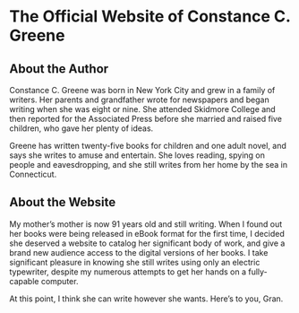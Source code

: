 
# The Official Website of Constance C. Greene

## About the Author

Constance C. Greene was born in New York City and grew in a family of writers. Her parents and grandfather wrote for newspapers and began writing when she was eight or nine. She attended Skidmore College and then reported for the Associated Press before she married and raised five children, who gave her plenty of ideas.

Greene has written twenty-five books for children and one adult novel, and says she writes to amuse and entertain. She loves reading, spying on people and eavesdropping, and she still writes from her home by the sea in Connecticut.

## About the Website

My mother&rsquo;s mother is now 91 years old and still writing. When I found out her books were being released in eBook format for the first time, I decided she deserved a website to catalog her significant body of work, and give a brand new audience access to the digital versions of her books. I take significant pleasure in knowing she still writes using only an electric typewriter, despite my numerous attempts to get her hands on a fully-capable computer.

At this point, I think she can write however she wants. Here&rsquo;s to you, Gran.